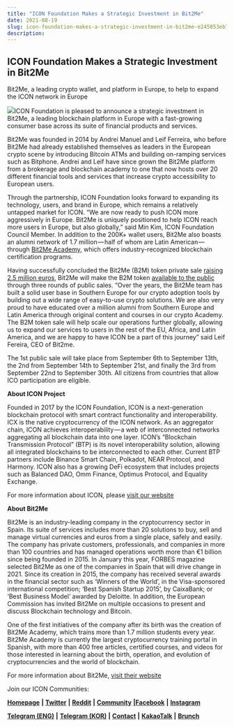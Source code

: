 ```yaml
---
title: "ICON Foundation Makes a Strategic Investment in Bit2Me"
date: 2021-08-19
slug: icon-foundation-makes-a-strategic-investment-in-bit2me-e245053eb7f5
description:
---
```


## ICON Foundation Makes a Strategic Investment in Bit2Me

Bit2Me, a leading crypto wallet, and platform in Europe, to help to expand the ICON network in Europe

![](https://cdn-images-1.medium.com/max/800/1*TNaLjeepLhrg1iIp9apRMw.jpeg)ICON Foundation is pleased to announce a strategic investment in Bit2Me, a leading blockchain platform in Europe with a fast-growing consumer base across its suite of financial products and services.

Bit2Me was founded in 2014 by Andrei Manuel and Leif Ferreira, who before Bit2Me had already established themselves as leaders in the European crypto scene by introducing Bitcoin ATMs and building on-ramping services such as Bitphone. Andrei and Leif have since grown the Bit2Me platform from a brokerage and blockchain academy to one that now hosts over 20 different financial tools and services that increase crypto accessibility to European users.

Through the partnership, ICON Foundation looks forward to expanding its technology, users, and brand in Europe, which remains a relatively untapped market for ICON. “We are now ready to push ICON more aggressively in Europe. Bit2Me is uniquely positioned to help ICON reach more users in Europe, but also globally,” said Min Kim, ICON Foundation Council Member. In addition to the 200K+ wallet users, Bit2Me also boasts an alumni network of 1.7 million — half of whom are Latin American — through [Bit2Me Academy](https://academy.bit2me.com/cursos/), which offers industry-recognized blockchain certification programs.

Having successfully concluded the Bit2Me (B2M) token private sale [raising 2.5 million euros](https://www.europapress.es/economia/finanzas-00340/noticia-bit2me-levanta-25-millones-euros-ronda-semilla-destinara-lanzar-token-20210802105931.html), Bit2Me will make the B2M token [available to the public](http://bit2me.com/token) through three rounds of public sales. “Over the years, the Bit2Me team has built a solid user base in Southern Europe for our crypto adoption tools by building out a wide range of easy-to-use crypto solutions. We are also very proud to have educated over a million alumni from Southern Europe and Latin America through original content and courses in our crypto Academy. The B2M token sale will help scale our operations further globally, allowing us to expand our services to users in the rest of the EU, Africa, and Latin America, and we are happy to have ICON be a part of this journey” said Leif Fereira, CEO of Bit2me.

The 1st public sale will take place from September 6th to September 13th, the 2nd from September 14th to September 21st, and finally the 3rd from September 22nd to September 30th. All citizens from countries that allow ICO participation are eligible.

**About ICON Project**

Founded in 2017 by the ICON Foundation, ICON is a next-generation blockchain protocol with smart contract functionality and interoperability. ICX is the native cryptocurrency of the ICON network. As an aggregator chain, ICON achieves interoperability — a web of interconnected networks aggregating all blockchain data into one layer. ICON’s “Blockchain Transmission Protocol” (BTP) is its novel interoperability solution, allowing all integrated blockchains to be interconnected to each other. Current BTP partners include Binance Smart Chain, Polkadot, NEAR Protocol, and Harmony. ICON also has a growing DeFi ecosystem that includes projects such as Balanced DAO, Omm Finance, Optimus Protocol, and Equality Exchange.

For more information about ICON, please [visit our website](https://iconrepublic.org/)

**About Bit2Me**

Bit2Me is an industry-leading company in the cryptocurrency sector in Spain. Its suite of services includes more than 20 solutions to buy, sell and manage virtual currencies and euros from a single place, safely and easily. The company has private customers, professionals, and companies in more than 100 countries and has managed operations worth more than €1 billion since being founded in 2015. In January this year, FORBES magazine selected Bit2Me as one of the companies in Spain that will drive change in 2021. Since its creation in 2015, the company has received several awards in the financial sector such as ‘Winners of the World’, in the Visa-sponsored international competition; ‘Best Spanish Startup 2015’, by CaixaBank; or ‘Best Business Model’ awarded by Deloitte. In addition, the European Commission has invited Bit2Me on multiple occasions to present and discuss Blockchain technology and Bitcoin.

One of the first initiatives of the company after its birth was the creation of Bit2Me Academy, which trains more than 1.7 million students every year. Bit2Me Academy is currently the largest cryptocurrency training portal in Spanish, with more than 400 free articles, certified courses, and videos for those interested in learning about the birth, operation, and evolution of cryptocurrencies and the world of blockchain.

For more information about Bit2Me, [visit their website](https://bit2me.com/)

Join our ICON Communities:

[**Homepage**](https://iconrepublic.org/) **|** [**Twitter**](https://twitter.com/helloiconworld) **|** [**Reddit**](https://www.reddit.com/r/helloicon/) **|** [**Community**](https://forum.icon.community/) **|**[**Facebook**](https://www.facebook.com/helloicon/) **|** [**Instagram**](https://www.instagram.com/helloiconworld/)

[**Telegram (ENG)**](https://t.me/hello_iconworld) **|** [**Telegram (KOR)**](https://t.me/iconkorea) **|** [**Contact**](mailto:hello@icon.foundation) **|** [**KakaoTalk**](https://open.kakao.com/o/gMAFhdS) **|** [**Brunch**](https://brunch.co.kr/@helloiconworld)


